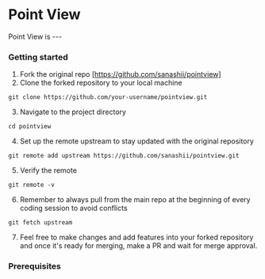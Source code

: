 # Point View
<p>Point View is ---</p>

### Getting started
1. Fork the original repo [https://github.com/sanashii/pointview]
2. Clone the forked repository to your local machine
```git
git clone https://github.com/your-username/pointview.git
```
3. Navigate to the project directory
```git
cd pointview
```
4. Set up the remote upstream to stay updated with the original repository
```git
git remote add upstream https://github.com/sanashii/pointview.git
```
5. Verify the remote
```git
git remote -v
```
6. Remember to always pull from the main repo at the beginning of every coding session to avoid conflicts
```git
git fetch upstream
```
7. Feel free to make changes and add features into your forked repository and once it's ready for merging, make a PR and wait for merge approval.

### Prerequisites 